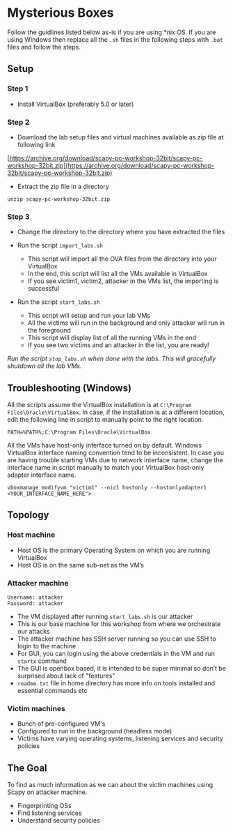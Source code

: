 # Mysterious Boxes

Follow the guidlines listed below as-is if you are using *nix OS. If you are using Windows then replace all the `.sh` files in the following steps with `.bat` files and follow the steps.

## Setup

### Step 1

- Install VirtualBox (preferably 5.0 or later)

### Step 2

- Download the lab setup files and virtual machines available as zip file at following link

[https://archive.org/download/scapy-pc-workshop-32bit/scapy-pc-workshop-32bit.zip](https://archive.org/download/scapy-pc-workshop-32bit/scapy-pc-workshop-32bit.zip)

- Extract the zip file in a directory 

```
unzip scapy-pc-workshop-32bit.zip
```

### Step 3

- Change the directory to the directory where you have extracted the files

- Run the script `import_labs.sh`
        
    - This script will import all the OVA files from the directory into your VirtualBox
    - In the end, this script will list all the VMs available in VirtualBox
    - If you see victim1, victim2, attacker in the VMs list, the importing is successful

- Run the script `start_labs.sh`
    
    - This script will setup and run your lab VMs
    - All the victims will run in the background and only attacker will run in the foreground
    - This script will display list of all the running VMs in the end
    - If you see two victims and an attacker in the list, you are ready!

*Run the script `stop_labs.sh` when done with the labs. This will gracefully shutdown all the lab VMs.*

## Troubleshooting (Windows)

All the scripts assume the VirtualBox installation is at `C:\Program Files\Oracle\VirtualBox`. In case, if the installation is at a different location, edit the following line in script to manually point to the right location.

```
PATH=%PATH%;C:\Program Files\Oracle\VirtualBox
```

All the VMs have host-only interface turned on by default. Windows VirtualBox interface naming convention tend to be inconsistent. In case you are having trouble starting VMs due to network interface name, change the interface name in script manually to match your VirtualBox host-only adapter interface name.

```
vboxmanage modifyvm "victim1" --nic1 hostonly --hostonlyadapter1 <YOUR_INTERFACE_NAME_HERE">
```


## Topology

### Host machine

- Host OS is the primary Operating System on which you are running VirtualBox
- Host OS is on the same sub-net as the VM’s

### Attacker machine

    Username: attacker
    Password: attacker

- The VM displayed after running `start_labs.sh` is our attacker
- This is our base machine for this workshop from where we orchestrate our attacks
- The attacker machine has SSH server running so you can use SSH to login to the machine
- For GUI, you can login using the above credentials in the VM and run `startx` command
- The GUI is openbox based, it is intended to be super minimal so don’t be surprised about lack of "features"
- `readme.txt` file in home directory has more info on tools installed and essential commands etc

### Victim machines

- Bunch of pre-configured VM's
- Configured to run in the background (headless mode)
- Victims have varying operating systems, listening services and security policies

## The Goal

To find as much information as we can about the victim machines using Scapy on attacker machine.

- Fingerprinting OSs
- Find listening services
- Understand security policies
